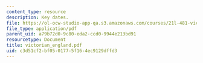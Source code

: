 ```yaml
---
content_type: resource
description: Key dates.
file: https://ol-ocw-studio-app-qa.s3.amazonaws.com/courses/21l-481-victorian-literature-and-culture-spring-2003/c3d51cf2bf0501775f164ec9129dffd3_victorian_england.pdf
file_type: application/pdf
parent_uid: a79b72d0-9c80-eda2-ccd0-9944e213bd91
resourcetype: Document
title: victorian_england.pdf
uid: c3d51cf2-bf05-0177-5f16-4ec9129dffd3
---
```

